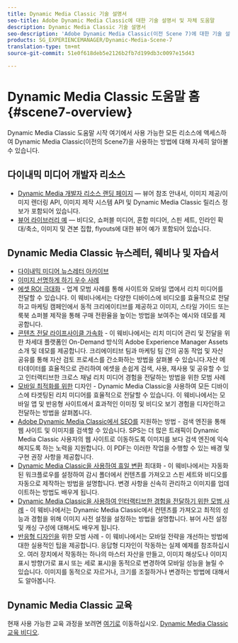 ```yaml
---
title: Dynamic Media Classic 기술 설명서
seo-title: Adobe Dynamic Media Classic에 대한 기술 설명서 및 자체 도움말
description: Dynamic Media Classic 기술 설명서
seo-description: 'Adobe Dynamic Media Classic(이전 Scene 7)에 대한 기술 설명서, 릴리스 노트 및 자체 도움말 자료 '
products: SG_EXPERIENCEMANAGER/Dynamic-Media-Scene-7
translation-type: tm+mt
source-git-commit: 51e0f618deb5e2126b2fb7d199db3c0097e15d43

---
```



# Dynamic Media Classic 도움말 홈 {#scene7-overview}

Dynamic Media Classic 도움말 시작 여기에서 사용 가능한 모든 리소스에 액세스하여 Dynamic Media Classic(이전의 Scene7)을 사용하는 방법에 대해 자세히 알아볼 수 있습니다.

<!-- ## New Dynamic Media Classic user interface coming in first half of 2020

Dynamic Media Classic users can expect a refresh of their user interface in the first half of 2020. The experience will deliver an updated log-in with links to valuable resources. Plus, this update will no longer rely on Adobe Flash technology in the browser.

See [Frequently Asked Questions](new-ui-2020.md).-->

## 다이내믹 미디어 개발자 리소스

* [Dynamic Media 개발자 리소스 랜딩 페이지](https://docs.adobe.com/content/help/en/dynamic-media-developer-resources/landing/home.html) — 뷰어 참조 안내서, 이미지 제공/이미지 렌더링 API, 이미지 제작 시스템 API 및 Dynamic Media Classic 릴리스 정보가 포함되어 있습니다.
* [뷰어 라이브러리 예](https://landing.adobe.com/en/na/dynamic-media/ctir-2755/live-demos.html) — 비디오, 쇼퍼블 미디어, 혼합 미디어, 스핀 세트, 인라인 확대/축소, 이미지 및 견본 집합, flyouts에 대한 뷰어 예가 포함되어 있습니다.

## Dynamic Media Classic 뉴스레터, 웨비나 및 자습서

* [다이내믹 미디어 뉴스레터 아카이브](dynamic-media-newsletter.md)
* [이미지 선명하게 하기 우수 사례](/help/assets/s7_sharpening_images.pdf)
* [에셋 ROI 극대화](https://adobecustomersuccess.adobeconnect.com/p5ar3hfrrec/?launcher=false&fcsContent=true&pbMode=normal&proto=true) - 업계 모범 사례를 통해 사이트와 모바일 앱에서 리치 미디어를 전달할 수 있습니다. 이 웨비나에서는 다양한 디바이스에 비디오를 효율적으로 전달하고 마케팅 캠페인에서 동적 크리에이티브를 제공하고 이미지, 스타일 가이드 또는 룩북 쇼퍼블 제작을 통해 구매 전환율을 높이는 방법을 보여주는 예시와 데모를 제공합니다.
* [콘텐츠 전달 라이프사이클 가속화](https://adobecustomersuccess.adobeconnect.com/p88ducm9pqv/) - 이 웨비나에서는 리치 미디어 관리 및 전달을 위한 차세대 플랫폼인 On-Demand 방식의 Adobe Experience Manager Assets 소개 및 데모를 제공합니다. 크리에이티브 팀과 마케팅 팀 간의 공동 작업 및 자산 공유를 통해 자산 검토 프로세스를 간소화하는 방법을 살펴볼 수 있습니다.자산 메타데이터를 효율적으로 관리하여 에셋을 손쉽게 검색, 사용, 재사용 및 공유할 수 있고 인터랙티브한 크로스 채널 리치 미디어 경험을 전달하는 방법을 위한 모범 사례
* [모바일 최적화를 위한](https://adobecustomersuccess.adobeconnect.com/p6oqd3wydif/?launcher=false&fcsContent=true&pbMode=normal&proto=true) 디자인 - Dynamic Media Classic을 사용하여 모든 디바이스에 타겟팅된 리치 미디어를 효율적으로 전달할 수 있습니다. 이 웨비나에서는 모바일 앱 및 반응형 사이트에서 효과적인 이미징 및 비디오 보기 경험을 디자인하고 전달하는 방법을 살펴봅니다.
* [Adobe Dynamic Media Classic에서 SEO를](/help/assets/s7_seo.pdf) 지원하는 방법 - 검색 엔진을 통해 웹 사이트 및 이미지를 검색할 수 있습니다. SPS는 더 많은 트래픽이 Dynamic Media Classic 사용자의 웹 사이트로 이동하도록 이미지를 보다 검색 엔진에 익숙해지도록 하는 노력을 지원합니다. 이 PDF는 이러한 작업을 수행할 수 있는 배경 및 구현 권장 사항을 제공합니다.
* [Dynamic Media Classic을 사용하여 휴일 변환](https://adobecustomersuccess.adobeconnect.com/p32n1yr85c9/?proto=true) 최대화 - 이 웨비나에서는 자동화된 워크플로우를 설정하여 감시 폴더에서 컨텐츠를 가져오고 스핀 세트와 비디오를 자동으로 제작하는 방법을 설명합니다. 변경 사항을 신속히 관리하고 이미지를 업데이트하는 방법도 배우게 됩니다.
* [Dynamic Media Classic을 사용하여 인터랙티브한 경험을 전달하기 위한 모범 사례](http://seminars.adobeconnect.com/p7wb8ej3u6d/) - 이 웨비나에서는 Dynamic Media Classic에서 컨텐츠를 가져오고 최적의 성능과 경험을 위해 이미지 사전 설정을 설정하는 방법을 설명합니다. 뷰어 사전 설정 및 캐싱 구성에 대해서도 배우게 됩니다.
* [반응형 디자인을](http://offers.adobe.com/en/na/marketing/landings/_40458_responsive_design_live_on_demand_webinar.html) 위한 모범 사례 - 이 웨비나에서는 모바일 전략을 개선하는 방법에 대한 실용적인 팁을 제공합니다. 응답형 디자인이 작동하는 실제 예제를 참조하십시오. 여러 장치에서 작동하는 하나의 마스터 자산을 만들고, 이미지 해상도나 이미지 표시 방향(가로 표시 또는 세로 표시)을 동적으로 변경하여 모바일 성능을 늘릴 수 있습니다. 이미지를 동적으로 자르거나, 크기를 조절하거나 변경하는 방법에 대해서도 알아봅니다.

## Dynamic Media Classic 교육

현재 사용 가능한 교육 과정을 보려면 [여기로](http://training.adobe.com/training/courses.html#product=adobe-scene7) 이동하십시오.
[Dynamic Media Classic 교육 비디오](https://marketing.adobe.com/resources/help/en_US/s7/training-videos/).
